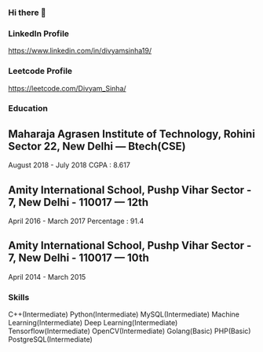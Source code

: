 ### Hi there 👋

<!--
**divyamsinha/divyamsinha** is a ✨ _special_ ✨ repository because its `README.md` (this file) appears on your GitHub profile.

Here are some ideas to get you started:

- 🔭 I’m currently working on ...
- 🌱 I’m currently learning ...
- 👯 I’m looking to collaborate on ...
- 🤔 I’m looking for help with ...
- 💬 Ask me about ...
- 📫 How to reach me: ...
- 😄 Pronouns: ...
- ⚡ Fun fact: ...
-->

### LinkedIn Profile

https://www.linkedin.com/in/divyamsinha19/

### Leetcode Profile

https://leetcode.com/Divyam_Sinha/

### Education 

## Maharaja Agrasen Institute of Technology, Rohini Sector 22, New Delhi — Btech(CSE)
August 2018 - July 2018
CGPA : 8.617

## Amity International School, Pushp Vihar Sector - 7, New Delhi - 110017 — 12th
April 2016 - March 2017
Percentage : 91.4

## Amity International School, Pushp Vihar Sector - 7, New Delhi - 110017 — 10th
April 2014 - March 2015

### Skills

C++(Intermediate)
Python(Intermediate)
MySQL(Intermediate)
Machine Learning(Intermediate)
Deep Learning(Intermediate)
Tensorflow(Intermediate)
OpenCV(Intermediate)
Golang(Basic)
PHP(Basic)
PostgreSQL(Intermediate)

